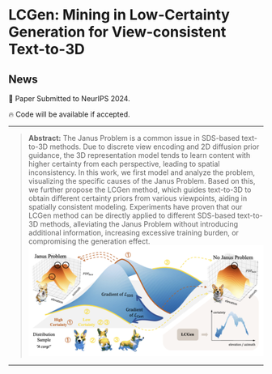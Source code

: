 # LCGen: Mining in Low-Certainty Generation for View-consistent Text-to-3D

## News

📄 Paper Submitted to NeurIPS 2024.

🔥 Code will be available if accepted.

---

> **Abstract:** The Janus Problem is a common issue in SDS-based text-to-3D methods. Due to discrete view encoding and 2D diffusion prior guidance, the 3D representation model tends to learn content with higher certainty from each perspective, leading to spatial inconsistency. In this work, we first model and analyze the problem, visualizing the specific causes of the Janus Problem. Based on this, we further propose the LCGen method, which guides text-to-3D to obtain different certainty priors from various viewpoints, aiding in spatially consistent modeling. Experiments have proven that our LCGen method can be directly applied to different SDS-based text-to-3D methods, alleviating the Janus Problem without introducing additional information, increasing excessive training burden, or compromising the generation effect.
![fig_intro](fig_intro.png)

---

